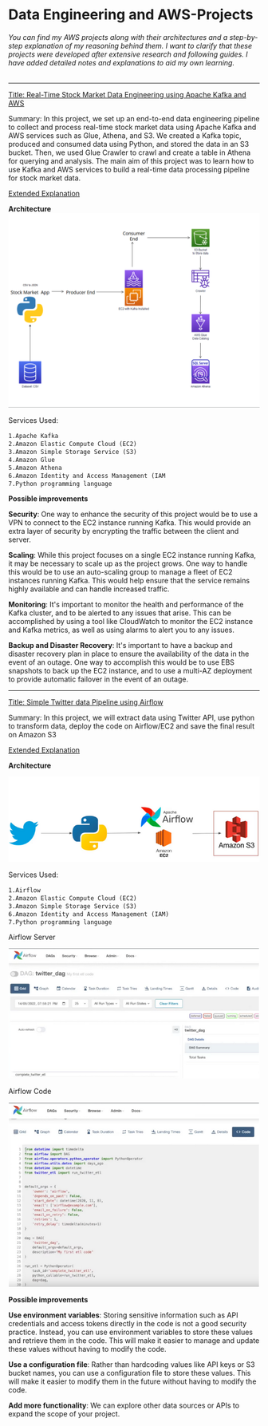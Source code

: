 # Data Engineering and AWS-Projects

###### You can find my AWS projects along with their architectures and a step-by-step explanation of my reasoning behind them. I want to clarify that these projects were developed after extensive research and following guides. I have added detailed notes and explanations to aid my own learning.

------------------------------------------------------------------------------------------------------------------------------------------------------------------------



[Title: Real-Time Stock Market Data Engineering using Apache Kafka and AWS](https://github.com/Aff1nity/AWS-Projects/tree/main/Real-Time%20Stock%20Market%20Data%20Engineering%20using%20Apache%20Kafka%20and%20AWS)

Summary: In this project, we set up an end-to-end data engineering pipeline to collect and process real-time stock market data using Apache Kafka and AWS services such as Glue, Athena, and S3. We created a Kafka topic, produced and consumed data using Python, and stored the data in an S3 bucket. Then, we used Glue Crawler to crawl and create a table in Athena for querying and analysis. The main aim of this project was to learn how to use Kafka and AWS services to build a real-time data processing pipeline for stock market data.

[Extended Explanation](https://github.com/Aff1nity/AWS-Projects/blob/main/Real-Time%20Stock%20Market%20Data%20Engineering%20using%20Apache%20Kafka%20and%20AWS/Stock%20Market%20Project.pdf)

**Architecture**
![Architecture](https://github.com/Aff1nity/AWS-Projects/blob/main/Real-Time%20Stock%20Market%20Data%20Engineering%20using%20Apache%20Kafka%20and%20AWS/Stock%20Market%20Project.png)

Services Used:
```
1.Apache Kafka
2.Amazon Elastic Compute Cloud (EC2)
3.Amazon Simple Storage Service (S3)
4.Amazon Glue
5.Amazon Athena
6.Amazon Identity and Access Management (IAM
7.Python programming language
```

**Possible improvements**

**Security**: One way to enhance the security of this project would be to use a VPN to connect to the EC2 instance running Kafka. This would provide an extra layer of security by encrypting the traffic between the client and server.

**Scaling**: While this project focuses on a single EC2 instance running Kafka, it may be necessary to scale up as the project grows. One way to handle this would be to use an auto-scaling group to manage a fleet of EC2 instances running Kafka. This would help ensure that the service remains highly available and can handle increased traffic.

**Monitoring**: It's important to monitor the health and performance of the Kafka cluster, and to be alerted to any issues that arise. This can be accomplished by using a tool like CloudWatch to monitor the EC2 instance and Kafka metrics, as well as using alarms to alert you to any issues.

**Backup and Disaster Recovery**: It's important to have a backup and disaster recovery plan in place to ensure the availability of the data in the event of an outage. One way to accomplish this would be to use EBS snapshots to back up the EC2 instance, and to use a multi-AZ deployment to provide automatic failover in the event of an outage.


------------------------------------------------------------------------------------------------------------------------------------------------------------------------

[Title: Simple Twitter data Pipeline using Airflow](https://github.com/Aff1nity/AWS-Projects/tree/main/Twitter%20Pipiline)

Summary: In this project, we will extract data using Twitter API, use python to transform data, deploy the code on Airflow/EC2 and save the final result on Amazon S3

[Extended Explanation](https://github.com/Aff1nity/AWS-Projects/blob/main/Twitter%20Pipiline/Twitter%20Pipeline.pdf)

**Architecture**

![Architecture](https://github.com/Aff1nity/AWS-Projects/blob/main/Twitter%20Pipiline/Architecture.png)

Services Used:
```
1.Airflow
2.Amazon Elastic Compute Cloud (EC2)
3.Amazon Simple Storage Service (S3)
6.Amazon Identity and Access Management (IAM)
7.Python programming language
```

Airflow Server

![Airflow Server](https://github.com/Aff1nity/AWS-Projects/blob/main/Twitter%20Pipiline/Airflow%20Server.png)

Airflow Code

![Airflow Code](https://github.com/Aff1nity/AWS-Projects/blob/main/Twitter%20Pipiline/Airflow%20Code.png)


**Possible improvements**

**Use environment variables**: Storing sensitive information such as API credentials and access tokens directly in the code is not a good security practice. Instead, you can use environment variables to store these values and retrieve them in the code. This will make it easier to manage and update these values without having to modify the code.

**Use a configuration file**: Rather than hardcoding values like API keys or S3 bucket names, you can use a configuration file to store these values. This will make it easier to modify them in the future without having to modify the code.

**Add more functionality**: We can explore other data sources or APIs to expand the scope of your project.
